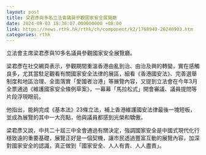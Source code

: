```yaml
---
layout: post
title: 梁君彥與多名立法會議員參觀國家安全展覽廳
date: 2024-09-03 18:30:07.000000000 +08:00
link: https://news.rthk.hk/rthk/ch/component/k2/1768949-20240903.htm
categories: rthk
---
```


立法會主席梁君彥與10多名議員參觀國家安全展覽廳。

梁君彥在社交網頁表示，參觀期間重溫香港由亂到治、由治及興的轉變，實在感觸良多，尤其當駐足觀看有關國家安全法律的展區，細看《香港國安法》、完善選舉制度和地區治理、全面落實「愛國者治港」等展覽內容，又提到立法會在今年3月全票通過《維護國家安全條例草案》，一幕幕「馬拉松式」開會審議、議員提問等片段浮現眼前。

他指出，能夠完成《基本法》23條立法，補上香港維護國安法律最後一塊短板，並成為展覽的其中一大亮點，他與議員都感到光榮和驕傲。

梁君彥又說，中共二十屆三中全會通過有關決定，強調國家安全是中國式現代化行穩致遠的重要基礎，展覽正好是一個契機，讓市民透過豐富互動的展覽內容，加深對國家安全的認識，真正做到「國家安全、人人有責、人人盡責」。
